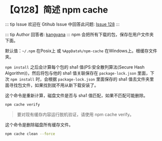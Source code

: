 # 【Q128】简述 npm cache


::: tip Issue
欢迎在 Gtihub Issue 中回答此问题: [Issue 128](https://github.com/kangyana/daily-question/issues/128)
:::

::: tip Author
回答者: [kangyana](https://github.com/kangyana)
:::
npm 会把所有下载的包，保存在用户文件夹下面。

默认值：`~/.npm` 在Posix上 或 `%AppData%/npm-cache` 在Windows上。根缓存文件夹。

`npm install` 之后会计算每个包的 sha1 值(PS:安全散列算法(Secure Hash Algorithm))，然后将包与他的 sha1 值关联保存在 `package-lock.json` 里面，下次 `npm install` 时，会根据 `package-lock.json` 里面保存的 sha1 值去文件夹里面寻找包文件，如果找到就不用从新下载安装了。

这个命令是重新计算，磁盘文件是否与 sha1 值匹配，如果不匹配可能删除。
```bash
npm cache verify
```
> 要对现有缓存内容运行脱机验证，请使用 npm cache verify。

这个命令是删除磁盘所有缓存文件。
```bash
npm cache clean --force
```
